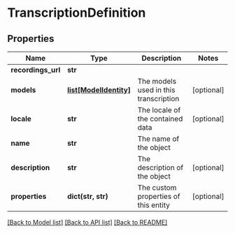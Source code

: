 # TranscriptionDefinition

## Properties
Name | Type | Description | Notes
------------ | ------------- | ------------- | -------------
**recordings_url** | **str** |  | 
**models** | [**list[ModelIdentity]**](ModelIdentity.md) | The models used in this transcription | [optional] 
**locale** | **str** | The locale of the contained data | [optional] 
**name** | **str** | The name of the object | 
**description** | **str** | The description of the object | [optional] 
**properties** | **dict(str, str)** | The custom properties of this entity | [optional] 

[[Back to Model list]](../README.md#documentation-for-models) [[Back to API list]](../README.md#documentation-for-api-endpoints) [[Back to README]](../README.md)


